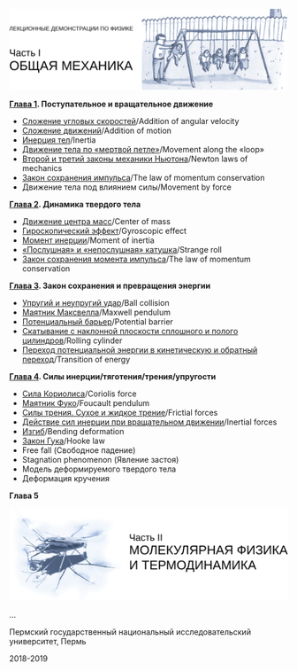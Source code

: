 <p align="right">
  <img src="part1.png">
</p>

**[Глава 1](https://github.com/IvanSboev/demo.online.PSU/tree/master/Chapter-1). Поступательное и вращательное движение**

* [Сложение угловых скоростей](https://github.com/IvanSboev/demo.online.PSU/tree/master/Chapter-1/Addition%20of%20angular%20velocity)/Addition of angular velocity
* [Сложение движений](https://github.com/IvanSboev/demo.online.PSU/tree/master/Chapter-1/Addition%20of%20motion)/Addition of motion
* [Инерция тел](https://github.com/IvanSboev/demo.online.PSU/tree/master/Chapter-1/Inertia)/Inertia 
* [Движение тела по «мертвой петле»](https://github.com/IvanSboev/demo.online.PSU/tree/master/Chapter-1/Movement%20along%20the%20loop)/Movement along the «loop» 
* [Второй и третий законы механики Ньютона](https://github.com/IvanSboev/demo.online.PSU/tree/master/Chapter-1/Newton%20laws%20of%20mechanics)/Newton laws of mechanics
* [Закон сохранения импульса](https://github.com/IvanSboev/demo.online.PSU/tree/master/Chapter-1/The%20law%20of%20momentum%20conservation)/The law of momentum conservation
* Движение тела под влиянием силы/Movement by force

**[Глава 2](https://github.com/IvanSboev/demo.online.PSU/tree/master/Chapter-2). Динамика твердого тела**

* [Движение центра масс](https://github.com/IvanSboev/demo.online.PSU/tree/master/Chapter-2/Center%20of%20mass)/Center of mass
* [Гироскопический эффект](https://github.com/IvanSboev/demo.online.PSU/tree/master/Chapter-2/Gyroscopic%20effect)/Gyroscopic effect
* [Момент инерции](https://github.com/IvanSboev/demo.online.PSU/tree/master/Chapter-2/Moment%20of%20inertia)/Moment of inertia
* [«Послушная» и  «непослушная» катушка](https://github.com/IvanSboev/demo.online.PSU/tree/master/Chapter-2/Strange%20roll)/Strange roll
* [Закон сохранения момента импульса](https://github.com/IvanSboev/demo.online.PSU/tree/master/Chapter-2/The%20law%20of%20momentum%20conservation)/The law of momentum conservation

**[Глава 3](https://github.com/IvanSboev/demo.online.PSU/tree/master/Chapter-3). Закон сохранения и превращения энергии**

* [Упругий и неупругий удар](https://github.com/IvanSboev/demo.online.PSU/tree/master/Chapter-3/Ball%20collision)/Ball collision
* [Маятник Максвелла](https://github.com/IvanSboev/demo.online.PSU/tree/master/Chapter-3/Maxwell%20pendulum)/Maxwell pendulum
* [Потенциальный барьер](https://github.com/IvanSboev/demo.online.PSU/tree/master/Chapter-3/Potential%20barrier)/Potential barrier
* [Скатывание с наклонной плоскости сплошного и полого цилиндров](https://github.com/IvanSboev/demo.online.PSU/tree/master/Chapter-3/Rolling%20cylinder)/Rolling cylinder
* [Переход потенциальной энергии в кинетическую и обратный переход](https://github.com/IvanSboev/demo.online.PSU/tree/master/Chapter-3/Transition%20of%20energy)/Transition of energy

**[Глава 4](https://github.com/IvanSboev/demo.online.PSU/tree/master/Chapter-4). Силы инерции/тяготения/трения/упругости**

* [Сила Кориолиса](https://github.com/IvanSboev/demo.online.PSU/tree/master/Chapter-4/Coriolis%20force)/Coriolis force
* [Маятник Фуко](https://github.com/IvanSboev/demo.online.PSU/tree/master/Chapter-4/Foucault%20pendulum)/Foucault pendulum
* [Силы трения. Сухое и жидкое трение](https://github.com/IvanSboev/demo.online.PSU/tree/master/Chapter-4/Frictial%20forces)/Frictial forces
* [Действие сил инерции при вращательном движении](https://github.com/IvanSboev/demo.online.PSU/tree/master/Chapter-4/Inertial%20forces)/Inertial forces
* [Изгиб](https://github.com/IvanSboev/demo.online.PSU/tree/master/Chapter-4/Bending%20deformation)/Bending deformation
* [Закон Гука](https://github.com/IvanSboev/demo.online.PSU/tree/master/Chapter-4/Hooke%20law)/Hooke law
* Free fall (Свободное падение)
* Stagnation phenomenon (Явление застоя)
* Модель деформируемого твердого тела
* Деформация кручения

**Глава 5**

<p align="right">
  <img src="part2.png">
</p>

...

Пермский государственный национальный исследовательский университет, Пермь

2018-2019

